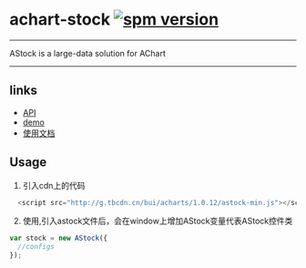 # achart-stock [![spm version](http://spmjs.io/badge/achart-stock)](http://spmjs.io/package/achart-stock)

---

AStock is a large-data solution for AChart

---

## links

* [API](http://acharts.github.io/acharts-api/api/index.html)
* [demo](http://acharts.github.io/#/AChart/stock-default)
* [使用文档](wiki/)

## Usage

  1. 引入cdn上的代码 
  ```js
    <script src="http://g.tbcdn.cn/bui/acharts/1.0.12/astock-min.js"></script>
  ```

  2. 使用,引入astock文件后，会在window上增加AStock变量代表AStock控件类

  ```js
  var stock = new AStock({
    //configs
  });
  ```